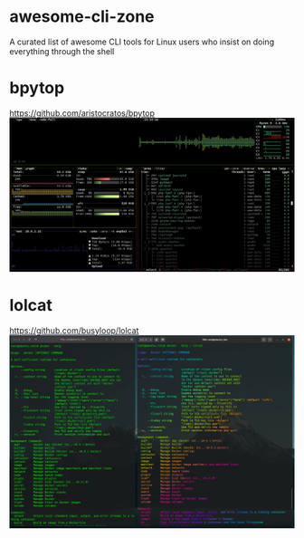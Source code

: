 # awesome-cli-zone
A curated list of awesome CLI tools for Linux users who insist on doing everything through the shell

# bpytop
https://github.com/aristocratos/bpytop
![screenshot](https://raw.githubusercontent.com/r3go/awesome-cli-zone/main/assets/images/bpytop.png)

# lolcat
https://github.com/busyloop/lolcat
![screenshot](https://raw.githubusercontent.com/r3go/awesome-cli-zone/main/assets/images/lolcat.png)


